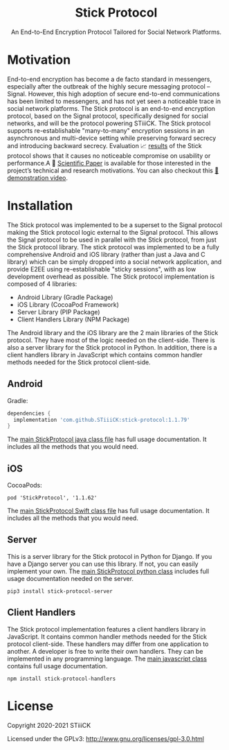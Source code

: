 <h1 align="center">Stick Protocol</h1>

<p align="center">An End-to-End Encryption Protocol Tailored for Social Network Platforms.</p>


# Motivation

End-to-end encryption has become a de facto standard in messengers, especially after the outbreak of the highly secure messaging protocol – Signal. However, this high adoption of secure end-to-end communications has been limited to messengers, and has not yet seen a noticeable trace in social network platforms. The Stick protocol is an end-to-end encryption protocol, based on the Signal protocol, specifically designed for social networks, and will be the protocol powering STiiiCK. The Stick protocol supports re-establishable "many-to-many" encryption sessions in an asynchronous and multi-device setting while preserving forward secrecy and introducing backward secrecy. Evaluation 📈 <a target="_blank" href="pages/stickProtocolEvaluation.html">results</a> of the Stick protocol shows that it causes no noticeable compromise on usability or performance.A 📄 <a href="https://omarbasem.com/PDFs/StickProtocolPaper.pdf">Scientific Paper</a> is available for those interested in the project’s technical and research motivations. You can also checkout this <a href="https://www.youtube.com/watch?v=drNPWNQG1qA">🎥 demonstration video</a>.


# Installation

The Stick protocol was implemented to be a superset to the Signal protocol making the Stick protocol logic external to the Signal protocol. This allows the Signal protocol to be used in parallel with the Stick protocol, from just the Stick protocol library. The stick protocol was implemented to be a fully comprehensive Android and iOS library (rather than just a Java and C library) which can be simply dropped into a social network application, and provide E2EE using re-establishable "sticky sessions", with as low development overhead as possible. The Stick protocol implementation is composed of 4 libraries:


- Android Library (Gradle Package)
- iOS Library (CocoaPod Framework)
- Server Library (PIP Package)
- Client Handlers Library (NPM Package)

The Android library and the iOS library are the 2 main libraries of the Stick protocol. They have most of the logic needed on the client-side. There is also a server library for the Stick protocol in Python. In addition, there is a client handlers library in JavaScript which contains
common handler methods needed for the Stick protocol client-side.

## Android

Gradle:
```gradle
dependencies {
  implementation 'com.github.STiiiCK:stick-protocol:1.1.79'
}
```

The <a href="https://github.com/STiiiCK/stick-protocol/blob/main/android/app/src/main/java/com/stiiick/stickprotocol/main/StickProtocol.java">main StickProtocol java class file</a> has full usage documentation. It includes all the methods that you would need.


## iOS

CocoaPods:
```
pod 'StickProtocol', '1.1.62'
```
The <a href="https://github.com/STiiiCK/stick-protocol/blob/main/ios/StickProtocol/StickProtocol/Main/StickProtocol.swift">main StickProtocol Swift class file</a> has full usage documentation. It includes all the methods that you would need.

## Server

This is a server library for the Stick protocol in Python for Django. If you have a Django server you can use this library. If not, you can easily implement your own. The <a href="https://github.com/STiiiCK/stick-protocol/blob/main/server/stick_protocol/stick_protocol.py">main StickProtocol python class<a/> includes full usage documentation needed on the server.
  
```
pip3 install stick-protocol-server
```

## Client Handlers

The Stick protocol implementation features a client handlers library in JavaScript. It contains
common handler methods needed for the Stick protocol client-side. These handlers may differ
from one application to another. A developer is free to write their own handlers.  They can be implemented in any programming language. The <a href="https://github.com/STiiiCK/stick-protocol/blob/main/client-handlers/StickProtocolHandlers.js">main javascript class</a> contains full usage documentation.

```
npm install stick-protocol-handlers
```

# License

Copyright 2020-2021 STiiiCK

Licensed under the GPLv3: http://www.gnu.org/licenses/gpl-3.0.html
